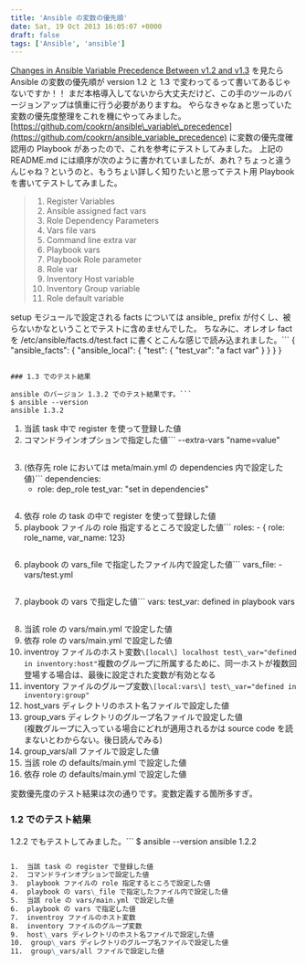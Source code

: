 ```yaml
---
title: 'Ansible の変数の優先順'
date: Sat, 19 Oct 2013 16:05:07 +0000
draft: false
tags: ['Ansible', 'ansible']
---
```


[Changes in Ansible Variable Precedence Between v1.2 and v1.3](http://blog.gridkick.com/post/63665128174/changes-in-ansible-variable-precedence-between-v1-2-and) を見たら Ansible の変数の優先順が version 1.2 と 1.3 で変わってるって書いてあるじゃないですか！！ まだ本格導入してないから大丈夫だけど、この手のツールのバージョンアップは慎重に行う必要がありますね。 やらなきゃなぁと思っていた変数の優先度整理をこれを機にやってみました。 [https://github.com/cookrn/ansible\_variable\_precedence](https://github.com/cookrn/ansible_variable_precedence) に変数の優先度確認用の Playbook があったので、これを参考にテストしてみました。 上記の README.md には順序が次のように書かれていましたが、あれ？ちょっと違うんじゃね？というのと、もうちょい詳しく知りたいと思ってテスト用 Playbook を書いてテストしてみました。

> 1.  Register Variables
> 2.  Ansible assigned fact vars
> 3.  Role Dependency Parameters
> 4.  Vars file vars
> 5.  Command line extra var
> 6.  Playbook vars
> 7.  Playbook Role parameter
> 8.  Role var
> 9.  Inventory Host variable
> 10.  Inventory Group variable
> 11.  Role default variable

setup モジュールで設定される facts については ansible\_ prefix が付くし、被らないかなということでテストに含めませんでした。 ちなみに、オレオレ fact を /etc/ansible/facts.d/test.fact に書くとこんな感じで読み込まれました。```
{
    "ansible\_facts": {
        "ansible\_local": {
            "test": {
                "test\_var": "a fact var"
            }
        }
    }
}

```

### 1.3 でのテスト結果

ansible のバージョン 1.3.2 でのテスト結果です。```
$ ansible --version
ansible 1.3.2

```

1.  当該 task 中で register を使って登録した値
2.  コマンドラインオプションで指定した値```
     --extra-vars "name=value"
    ```
3.  (依存先 role においては meta/main.yml の dependencies 内で設定した値)```
    dependencies:
      - role: dep\_role
        test\_var: "set in dependencies"
    ```
4.  依存 role の task の中で register を使って登録した値
5.  playbook ファイルの role 指定するところで設定した値```
      roles:
        - { role: role\_name, var\_name: 123}
    ```
6.  playbook の vars\_file で指定したファイル内で設定した値```
      vars\_file:
        - vars/test.yml
    ```
7.  playbook の vars で指定した値```
      vars:
        test\_var: defined in playbook vars
    ```
8.  当該 role の vars/main.yml で設定した値
9.  依存 role の vars/main.yml で設定した値
10.  inventroy ファイルのホスト変数```
    \[local\]
    localhost test\_var="defined in inventory:host"
    ```複数のグループに所属するために、同一ホストが複数回登場する場合は、最後に設定された変数が有効となる
11.  inventory ファイルのグループ変数```
    \[local:vars\]
    test\_var="defined in inventory:group"
    ```
12.  host\_vars ディレクトリのホスト名ファイルで設定した値
13.  group\_vars ディレクトリのグループ名ファイルで設定した値  
    (複数グループに入っている場合にどれが適用されるかは source code を読まないとわからない。後日読んでみる)
14.  group\_vars/all ファイルで設定した値
15.  当該 role の defaults/main.yml で設定した値
16.  依存 role の defaults/main.yml で設定した値

変数優先度のテスト結果は次の通りです。変数定義する箇所多すぎ。

### 1.2 でのテスト結果

1.2.2 でもテストしてみました。```
$ ansible --version
ansible 1.2.2

```1.2 には dependencies 機能がありません。 role 内の defaults 変数も未サポートっぽい。

1.  当該 task の register で登録した値
2.  コマンドラインオプションで設定した値
3.  playbook ファイルの role 指定するところで設定した値
4.  playbook の vars\_file で指定したファイル内で設定した値
5.  当該 role の vars/main.yml で設定した値
6.  playbook の vars で指定した値
7.  inventroy ファイルのホスト変数
8.  inventory ファイルのグループ変数
9.  host\_vars ディレクトリのホスト名ファイルで設定した値
10.  group\_vars ディレクトリのグループ名ファイルで設定した値
11.  group\_vars/all ファイルで設定した値